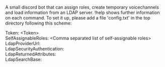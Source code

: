 A small discord bot that can assign roles, create temporary voicechannels and load information from an LDAP server.
!help shows further information on each command.
To set it up, please add a file 'config.txt' in the top directory following this scheme:

Token: \<Token\> <br />
SelfAssignableRoles: \<Comma separated list of self-assignable roles\> <br />
LdapProviderUrl: <br />
LdapSecurityAuthentication: <br />
LdapReturnedAttributes: <br />
LdapSearchBase: <br />

